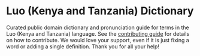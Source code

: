 
# Luo (Kenya and Tanzania) Dictionary

Curated public domain dictionary and pronunciation guide for terms in the Luo (Kenya and Tanzania) language. See the [contributing guide](https://github.com/drumworkteam/term/blob/make/.github/contributing.md) for details on how to contribute. We would love your support, even if it is just fixing a word or adding a single definition. Thank you for all your help!